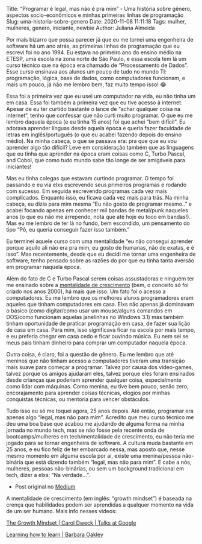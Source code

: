 Title: “Programar é legal, mas não é pra mim” - Uma história sobre gênero, aspectos socio-econômicos e minhas primeiras linhas de programação
Slug: uma-historia-sobre-genero
Date: 2020-11-08 11:11:18
Tags: mulher, mulheres, genero, iniciante, newbie
Author: Juliana Almeida

Por mais bizarro que possa parecer já que eu me tornei uma engenheira de software há um ano atrás, as primeiras linhas de programação que eu escrevi foi no ano 1994. Eu estava no primeiro ano do ensino médio na ETESP, uma escola na zona norte de São Paulo, e essa escola tem lá um curso técnico que na época era chamado de “Processamento de Dados”. Esse curso ensinava aos alunos um pouco de tudo no mundo TI: programação, lógica, base de dados, como computadores funcionam, e mais um pouco, já não me lembro bem, faz muito tempo isso! 😂

Essa foi a primeira vez que eu usei um computador na vida, eu não tinha um em casa. Essa foi também a primeira vez que eu tive acesso à internet. Apesar de eu ter curtido bastante o lance de “achar qualquer coisa na internet”, tenho que confessar que não curti muito programar. O que eu me lembro daquela época (e eu tinha 15 anos) foi que achei “bem difícil”. Eu adorava aprender línguas desde aquela época e queria fazer faculdade de letras em inglês/português (o que eu acabei fazendo depois do ensino médio). Na minha cabeça, o que se passava era: pra que que eu vou aprender algo tão difícil? Leve em consideração também que as linguagens que eu tinha que aprender na época eram coisas como C, Turbo Pascal, and Cobol, que como tudo mundo sabe tão longe de ser amigáveis para iniciantes!

Mas eu tinha colegas que estavam curtindo programar. O tempo foi passando e eu via elxs escrevendo seus primeiros programas e rodando com sucesso. Em seguida escrevendo programas cada vez mais complicados. Enquanto isso, eu ficava cada vez mais para trás. Na minha cabeça, eu dizia para mim mesma “Eu não gosto de programar mesmo..” e acabei focando apenas em conhecer mil bandas de metal/punk naqueles anos (o que eu não me arrependo, nota que até hoje eu toco em bandas!). Mas eu me lembro de ter lá no fundo, bem escondido, um pensamento do tipo “Pô, eu queria conseguir fazer isso também.”

Eu terminei aquele curso com uma mentalidade “eu não consegui aprender porque aquilo ali não era pra mim, eu gosto de humanas, não de exatas, e é isso”. Mas recentemente, desde que eu decidi me tornar uma engenheira de software, tenho pensado sobre as razões do por que eu tinha tanta aversão em programar naquela época.

Além do fato de C e Turbo Pascal serem coisas assustadoras e ninguém ter me ensinado sobre a [mentalidade de crescimento](#ment) (bem, o conceito só foi criado nos anos 2000), há mais que isso. Um fato foi o acesso a computadores. Eu me lembro que os melhores alunxs programadores eram aqueles que tinham computadores em casa. Elxs não apenas já dominavam o básico (como digitar/como usar um mouse/alguns comandos em DOS/como funcionam aquelas janelinhas no Windows 3.1) mas também tinham oportunidade de praticar programação em casa, de fazer sua lição de casa em casa. Para mim, isso significava ficar na escola por mais tempo, e eu preferia chegar em casa cedo e ficar ouvindo música. Eu nem sei se meus pais tinham dinheiro para comprar um computador naquela época.

Outra coisa, é claro, foi a questão de gênero. Eu me lembro que até meninos que não tinham acesso a computadores tiveram uma transição mais suave para começar a programar. Talvez por causa dos vídeo-games, talvez porque os amigos ajudaram eles, talvez porque eles foram ensinados desde crianças que poderiam aprender qualquer coisa, especialmente como lidar com máquinas. Como menina, eu tive bem pouco, senão zero, encorajamento para aprender coisas técnicas, elogios por minhas conquistas técnicas, ou mentoria para vencer obstáculos.

Tudo isso eu só me toquei agora, 25 anos depois. Até então, programar era apenas algo “legal, mas não para mim”. Acredito que meu curso técnico me deu uma boa base que acabou me ajudando de alguma forma na minha jornada no mundo tech, mas se não fosse pela recente onda de bootcamps/mulheres em tech/mentalidade de crescimento, eu não teria me jogado para se tornar engenheira de software. A cultura muda bastante em 25 anos, e eu fico feliz de ter embarcado nessa, mas aposto que, nesse mesmo momento em alguma escola por aí, existe uma menina/pessoa não-binária que está dizendo também “legal, mas não para mim”. E cabe a nós, mulheres, pessoas não-binárias, ou sem um background tradicional em tech, dizer a elxs: “Na verdade…”.

- Post original no [Medium](https://medium.com/@julinvictus/coding-is-cool-but-not-for-me-a-story-about-gender-socioeconomics-and-my-first-lines-of-code-26cf1f9e0716)

<a name="ment"> A mentalidade de crescimento (em inglês: “growth mindset”) é baseada na crença que habilidades podem ser aprendidas a qualquer momento na vida de um ser humano. Mais info nesses videos:</a>

[The Growth Mindset | Carol Dweck | Talks at Google](https://youtu.be/-71zdXCMU6A)

[Learning how to learn | Barbara Oakley](https://youtu.be/O96fE1E-rf8)
